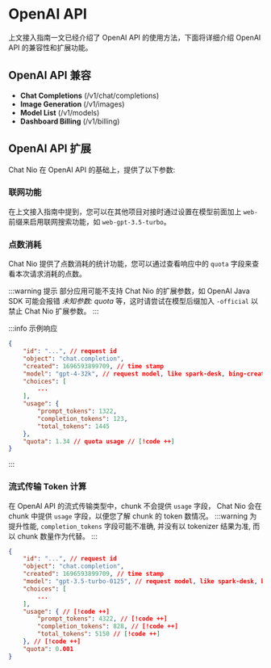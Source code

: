 # OpenAI API
上文接入指南一文已经介绍了 OpenAI API 的使用方法，下面将详细介绍 OpenAI API 的兼容性和扩展功能。
<PageLink href="/guide/api" title="🚀 API 接入指南" />

## OpenAI API 兼容
- **Chat Completions** (/v1/chat/completions)
- **Image Generation** (/v1/images)
- **Model List** (/v1/models)
- **Dashboard Billing** (/v1/billing)

## OpenAI API 扩展
Chat Nio 在 OpenAI API 的基础上，提供了以下参数:

### 联网功能
在上文接入指南中提到，您可以在其他项目对接时通过设置在模型前面加上 `web-` 前缀来启用联网搜索功能，如 `web-gpt-3.5-turbo`。

### 点数消耗
Chat Nio 提供了点数消耗的统计功能，您可以通过查看响应中的 `quota` 字段来查看本次请求消耗的点数。

:::warning 提示
部分应用可能不支持 Chat Nio 的扩展参数，如 OpenAI Java SDK 可能会报错 *未知参数: quota* 等，这时请尝试在模型后缀加入 `-official` 以禁止 Chat Nio 扩展参数。
:::

:::info 示例响应
```json lines
{
    "id": "...", // request id
    "object": "chat.completion",
    "created": 1696593899709, // time stamp
    "model": "gpt-4-32k", // request model, like spark-desk, bing-creative, claude-1 and etc.
    "choices": [
        ...
    ],
    "usage": {
        "prompt_tokens": 1322,
        "completion_tokens": 123,
        "total_tokens": 1445
    },
    "quota": 1.34 // quota usage // [!code ++]
}
```
:::

### 流式传输 Token 计算
在 OpenAI API 的流式传输类型中，chunk 不会提供 `usage` 字段， Chat Nio 会在 chunk 中提供 `usage` 字段，以便您了解 chunk 的 token 数情况。
:::warning
为提升性能, `completion_tokens` 字段可能不准确, 并没有以 tokenizer 结果为准, 而以 chunk 数量作为代替。
:::
```json lines
{
    "id": "...", // request id
    "object": "chat.completion",
    "created": 1696593899709, // time stamp
    "model": "gpt-3.5-turbo-0125", // request model, like spark-desk, bing-creative, claude-1 and etc.
    "choices": [
        ...
    ],
    "usage": { // [!code ++]
        "prompt_tokens": 4322, // [!code ++]
        "completion_tokens": 828, // [!code ++]
        "total_tokens": 5150 // [!code ++]
    }, // [!code ++]
    "quota": 0.001
}
```